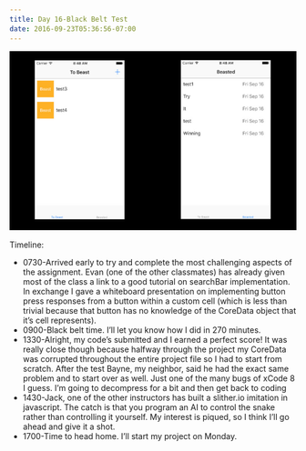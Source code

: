 ```yaml
---
title: Day 16-Black Belt Test
date: 2016-09-23T05:36:56-07:00
---
```

![Day 16](/assets/day16.jpeg)

Timeline:
* 0730-Arrived early to try and complete the most challenging aspects of the assignment.  Evan (one of the other classmates) has already given most of the class a link to a good tutorial on searchBar implementation.  In exchange I gave a whiteboard presentation on implementing button press responses from a button within a custom cell (which is less than trivial because that button has no knowledge of the CoreData object that it’s cell represents).  
* 0900-Black belt time.  I’ll let you know how I did in 270 minutes.
* 1330-Alright, my code’s submitted and I earned a perfect score!  It was really close though because halfway through the project my CoreData was corrupted throughout the entire project file so I had to start from scratch.  After the test Bayne, my neighbor, said he had the exact same problem and to start over as well.  Just one of the many bugs of xCode 8 I guess.  I’m going to decompress for a bit and then get back to coding
* 1430-Jack, one of the other instructors has built a slither.io imitation in javascript.  The catch is that you program an AI to control the snake rather than controlling it yourself.  My interest is piqued, so I think I’ll go ahead and give it a shot. 
* 1700-Time to head home.  I’ll start my project on Monday.
